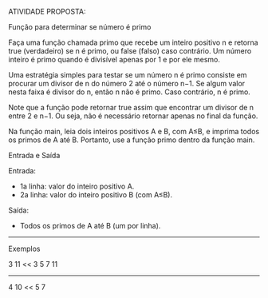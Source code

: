 ATIVIDADE PROPOSTA:

Função para determinar se número é primo

Faça uma função chamada primo que recebe um inteiro positivo n e retorna true (verdadeiro) se n é primo, ou false (falso) caso contrário. Um número inteiro é primo quando é divisível apenas por 1 e por ele mesmo.

Uma estratégia simples para testar se um número n é primo consiste em procurar um divisor de n do número 2 até o número n−1. Se algum valor nesta faixa é divisor do n, então n não é primo. Caso contrário, n é primo.

Note que a função pode retornar true assim que encontrar um divisor de n entre 2 e n−1.
Ou seja, não é necessário retornar apenas no final da função.

Na função main, leia dois inteiros positivos A e B, com A≤B, e imprima todos os primos de A até B. Portanto, use a função primo dentro da função main.

Entrada e Saída

Entrada:

* 1a linha: valor do inteiro positivo A.
* 2a linha: valor do inteiro positivo B (com A≤B).

Saída:

* Todos os primos de A até B (um por linha).

---

Exemplos

>>
3
11
<<
3
5
7
11

---

>>
4
10
<<
5
7